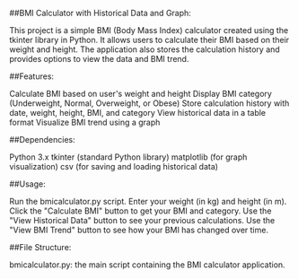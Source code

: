 ##BMI Calculator with Historical Data and Graph:

This project is a simple BMI (Body Mass Index) calculator created using the tkinter library in Python. It allows users to calculate their BMI based on their weight and height. The application also stores the calculation history and provides options to view the data and BMI trend.

##Features:

Calculate BMI based on user's weight and height
Display BMI category (Underweight, Normal, Overweight, or Obese)
Store calculation history with date, weight, height, BMI, and category
View historical data in a table format
Visualize BMI trend using a graph

##Dependencies:

Python 3.x
tkinter (standard Python library)
matplotlib (for graph visualization)
csv (for saving and loading historical data)

##Usage:

Run the bmicalculator.py script.
Enter your weight (in kg) and height (in m).
Click the "Calculate BMI" button to get your BMI and category.
Use the "View Historical Data" button to see your previous calculations.
Use the "View BMI Trend" button to see how your BMI has changed over time.

##File Structure:

bmicalculator.py: the main script containing the BMI calculator application.
